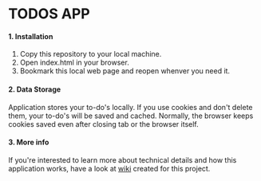 # TODOS APP

#### 1. Installation

1. Copy this repository to your local machine. 
2. Open index.html in your browser.
3. Bookmark this local web page and reopen whenver you need it.

#### 2. Data Storage

Application stores your to-do's locally. If you use cookies and don't delete them, your to-do's will be saved and cached.
Normally, the browser keeps cookies saved even after closing tab or the browser itself.

#### 3. More info

If you're interested to learn more about technical details and how this application works, 
have a look at [wiki](https://github.com/akdsco/todo-list-enchance/wiki) created for this project.